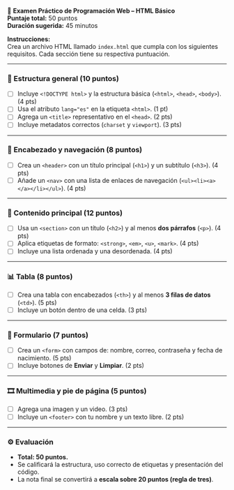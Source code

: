 
🧾 **Examen Práctico de Programación Web – HTML Básico**  
**Puntaje total:** 50 puntos  
**Duración sugerida:** 45 minutos  

**Instrucciones:**  
Crea un archivo HTML llamado `index.html` que cumpla con los siguientes requisitos. Cada sección tiene su respectiva puntuación.  

---

### 🧱 Estructura general (10 puntos)
- [ ] Incluye `<!DOCTYPE html>` y la estructura básica (`<html>`, `<head>`, `<body>`). (4 pts)  
- [ ] Usa el atributo `lang="es"` en la etiqueta `<html>`. (1 pt)  
- [ ] Agrega un `<title>` representativo en el `<head>`. (2 pts)  
- [ ] Incluye metadatos correctos (`charset` y `viewport`). (3 pts)  

---

### 🧭 Encabezado y navegación (8 puntos)
- [ ] Crea un `<header>` con un título principal (`<h1>`) y un subtítulo (`<h3>`). (4 pts)  
- [ ] Añade un `<nav>` con una lista de enlaces de navegación (`<ul><li><a></a></li></ul>`). (4 pts)  

---

### 📄 Contenido principal (12 puntos)
- [ ] Usa un `<section>` con un título (`<h2>`) y al menos **dos párrafos** (`<p>`). (4 pts)  
- [ ] Aplica etiquetas de formato: `<strong>`, `<em>`, `<u>`, `<mark>`. (4 pts)  
- [ ] Incluye una lista ordenada y una desordenada. (4 pts)  

---

### 📊 Tabla (8 puntos)
- [ ] Crea una tabla con encabezados (`<th>`) y al menos **3 filas de datos** (`<td>`). (5 pts)  
- [ ] Incluye un botón dentro de una celda. (3 pts)  

---

### 📝 Formulario (7 puntos)
- [ ] Crea un `<form>` con campos de: nombre, correo, contraseña y fecha de nacimiento. (5 pts)  
- [ ] Incluye botones de **Enviar** y **Limpiar**. (2 pts)  

---

### 🎞️ Multimedia y pie de página (5 puntos)
- [ ] Agrega una imagen y un video. (3 pts)  
- [ ] Incluye un `<footer>` con tu nombre y un texto libre. (2 pts)  

---

### ⚙️ Evaluación
- **Total: 50 puntos.**  
- Se calificará la estructura, uso correcto de etiquetas y presentación del código.  
- La nota final se convertirá a **escala sobre 20 puntos (regla de tres)**.

